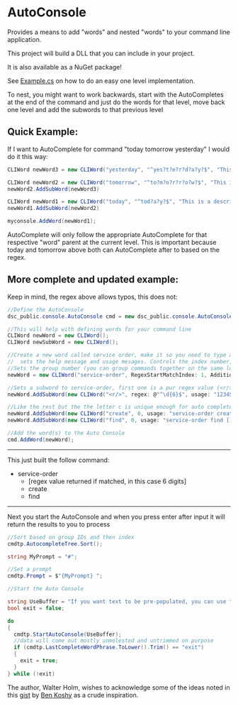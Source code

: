 # AutoConsole

Provides a means to add "words" and nested "words" to your command line application.

This project will build a DLL that you can include in your project.

It is also available as a NuGet package!

See [Example.cs](./Example.cs) on how to do an easy one level implementation.

To nest, you might want to work backwards, start with the AutoCompletes at the end of the command
and just do the words for that level, move back one level and add the subwords to that previous level

## Quick Example:

If I want to AutoComplete for command "today tomorrow yesterday" I would do it this way:

```c#
CLIWord newWord3 = new CLIWord("yesterday", "^yes?t?e?r?d?a?y?$", "This is a description for using yesterday", "yesterday");

CLIWord newWord2 = new CLIWord("tomorrow", "^to?m?o?r?r?o?w?$", "This is a description for using tomorrow", "tomorrow");
newWord2.AddSubWord(newWord3)

CLIWord newWord1 = new CLIWord("today", "^tod?a?y?$", "This is a description for using today", "today");
newWord1.AddSubWord(newWord2)

myconsole.AddWord(newWord1);
```

AutoComplete will only follow the appropriate AutoComplete for that respective "word" parent at the current level. This is
important because today and tomorrow above both can AutoComplete after to based on the regex.

## More complete and updated example:

Keep in mind, the regex above allows typos, this does not:

```c#
//Define the AutoConsole
dsc_public.console.AutoConsole cmd = new dsc_public.console.AutoConsole();

//This will help with defining words for your command line
CLIWord newWord = new CLIWord();
CLIWord newSubWord = new CLIWord();

//Create a new word called service order, make it so you need to type at least se OR -so before pressing tab will work,
//  sets the help message and usage mesages. Controls the index number, whether to mark it hidden (still works with tab - auto complete).
//Sets the group number (you can group commands together on the same level)
newWord = new CLIWord("service-order", RegexStartMatchIndex: 1, AdditionalRegex: "^-so$", help: "Sets the Service Order number for the current context.", usage: "so [so ID] | service-order [so ID]", OrderID: order++, Hidden: false, GroupID: 20);

//Sets a subword to service-order, first one is a pur regex value (<r/> says return the match), its usage, help and command order.
newWord.AddSubWord(new CLIWord("<r/>", regex: @"^\d{6}$", usage: "123456", help: "Service order number", OrderID: order++));

//Like the rest but the the letter c is unique enough for auto complete to work
newWord.AddSubWord(new CLIWord("create", 0, usage: "service-order create", help: "Create service order", OrderID: order++));
newWord.AddSubWord(new CLIWord("find", 0, usage: "service-order find []", help: "Find service order from account number, or using name, find account numbers to search", OrderID: order++));

//Add the word(s) to the Auto Console
cmd.AddWord(newWord);


```
---
This just built the follow command:

 - service-order
   - [regex value returned if matched, in this case 6 digits]
   - create
   - find
---
Next you start the AutoConsole and when you press enter after input it will return the results to you to process

```c#
//Sort based on group IDs and then index
cmdtp.AutocompleteTree.Sort();

string MyPrompt = "#";

//Set a prompt
cmdtp.Prompt = $"{MyPrompt} ";

//Start the Auto Console

string UseBuffer = "If you want text to be pre-populated, you can use this or you can leave it out.";
bool exit = false;

do
{
  cmdtp.StartAutoConsole(UseBuffer);
  //data will come out mostly unmolested and untrimmed on purpose
  if (cmdtp.LastCompleteWordPhrase.ToLower().Trim() == "exit")
  {
    exit = true;
  }
} while (!exit)
```

The author, Walter Holm, wishes to acknowledge some of the ideas noted in this [gist](https://gist.github.com/benkoshy/7f6f28e158032534615773a9a1f73a10) by [Ben Koshy](https://github.com/benkoshy) as a crude inspiration. 


